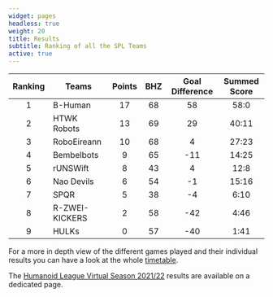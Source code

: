 ```yaml
---
widget: pages
headless: true
weight: 20
title: Results
subtitle: Ranking of all the SPL Teams
active: true
---
```


| Ranking | Teams          | Points | BHZ | Goal Difference | Summed Score |
| :-----: | -------------- | :----: | :-: | :-------------: | :----------: |
|    1    | B-Human        |   17   | 68  |       58        |     58:0     |
|    2    | HTWK Robots    |   13   | 69  |       29        |    40:11     |
|    3    | RoboEireann    |   10   | 68  |        4        |    27:23     |
|    4    | Bembelbots     |   9    | 65  |       -11       |    14:25     |
|    5    | rUNSWift       |   8    | 43  |        4        |     12:8     |
|    6    | Nao Devils     |   6    | 54  |       -1        |    15:16     |
|    7    | SPQR           |   5    | 38  |       -4        |     6:10     |
|    8    | R-ZWEI-KICKERS |   2    | 58  |       -42       |     4:46     |
|    9    | HULKs          |   0    | 57  |       -40       |     1:41     |

For a more in depth view of the different games played and their individual results you can have a look at the whole [timetable](https://spl.robocup.org/gore-2022-results/).

The [Humanoid League Virtual Season 2021/22](https://humanoid.robocup.org/hl-vs2022/humanoid-league-virtual-season-2021-22/) results are available on a dedicated page.
